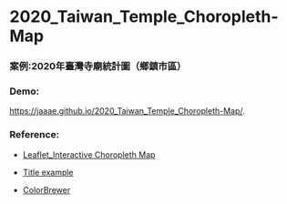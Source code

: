 # 2020_Taiwan_Temple_Choropleth-Map

<h3>案例:2020年臺灣寺廟統計圖（鄉鎮市區）</h3>

### Demo:
https://jaaae.github.io/2020_Taiwan_Temple_Choropleth-Map/.

### Reference:

+ [Leaflet_Interactive Choropleth Map](https://leafletjs.com/examples/choropleth/)

+ [Title example](http://geosupportsystem.altervista.org/mystorymap/storymap.html)

+ [ColorBrewer](https://colorbrewer2.org/#type=sequential&scheme=BuGn&n=3)
